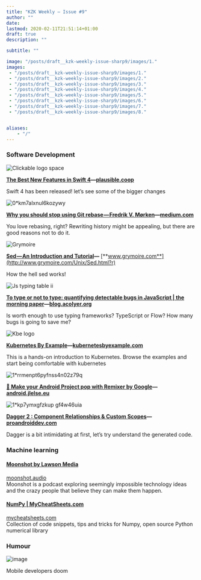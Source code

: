 ```yaml
---
title: "KZK Weekly — Issue #9"
author: ""
date: 
lastmod: 2020-02-11T21:51:14+01:00
draft: true
description: ""

subtitle: ""

image: "/posts/draft__kzk-weekly-issue-sharp9/images/1." 
images:
 - "/posts/draft__kzk-weekly-issue-sharp9/images/1." 
 - "/posts/draft__kzk-weekly-issue-sharp9/images/2." 
 - "/posts/draft__kzk-weekly-issue-sharp9/images/3." 
 - "/posts/draft__kzk-weekly-issue-sharp9/images/4." 
 - "/posts/draft__kzk-weekly-issue-sharp9/images/5." 
 - "/posts/draft__kzk-weekly-issue-sharp9/images/6." 
 - "/posts/draft__kzk-weekly-issue-sharp9/images/7." 
 - "/posts/draft__kzk-weekly-issue-sharp9/images/8." 


aliases:
    - "/"
---
```


### Software Development




![Clickable logo space](https://s3.amazonaws.com/revue/items/images/002/281/527/web/clickable-logo-space.png?1505975004)



[**The Best New Features in Swift 4**](https://plausible.coop/blog/2017/09/13/best-new-features-in-swift-4?utm_campaign=Revue%20newsletter&amp;utm_medium=Newsletter&amp;utm_source=KZK%20Weekly)**—**[**plausible.coop**](https://plausible.coop/blog/2017/09/13/best-new-features-in-swift-4)

Swift 4 has been released! let’s see some of the bigger changes




![0*km7alxnul6kozywy](https://s3.amazonaws.com/revue/items/images/002/281/529/web/0*Km7AlXnuL6koZYWY.png?1505975036)



[**Why you should stop using Git rebase — Fredrik V. Mørken**](https://medium.com/@fredrikmorken/why-you-should-stop-using-git-rebase-5552bee4fed1?utm_campaign=Revue%20newsletter&amp;utm_medium=Newsletter&amp;utm_source=KZK%20Weekly)**—**[**medium.com**](https://medium.com/@fredrikmorken/why-you-should-stop-using-git-rebase-5552bee4fed1)

You love rebasing, right? Rewriting history might be appealing, but there are good reasons not to do it.




![Grymoire](https://s3.amazonaws.com/revue/items/images/002/281/530/web/grymoire.jpg?1505975070)



[**Sed — An Introduction and Tutorial**](http://www.grymoire.com/Unix/Sed.html?r&amp;utm_campaign=Revue%20newsletter&amp;utm_medium=Newsletter&amp;utm_source=KZK%20Weekly)**—** [**www.grymoire.com**](http://www.grymoire.com/Unix/Sed.html?r)

How the hell sed works!




![Js typing table ii](https://s3.amazonaws.com/revue/items/images/002/281/533/web/js-typing-table-ii.jpeg?1505975142)



[**To type or not to type: quantifying detectable bugs in JavaScript | the morning paper**](https://blog.acolyer.org/2017/09/19/to-type-or-not-to-type-quantifying-detectable-bugs-in-javascript/?utm_campaign=Revue%20newsletter&amp;utm_medium=Newsletter&amp;utm_source=KZK%20Weekly)**—**[**blog.acolyer.org**](https://blog.acolyer.org/2017/09/19/to-type-or-not-to-type-quantifying-detectable-bugs-in-javascript/)

Is worth enough to use typing frameworks? TypeScript or Flow? How many bugs is going to save me?




![Kbe logo](https://s3.amazonaws.com/revue/items/images/002/281/536/web/kbe-logo.png?1505975269)



[**Kubernetes By Example**](http://kubernetesbyexample.com/?utm_campaign=Revue%20newsletter&amp;utm_medium=Newsletter&amp;utm_source=KZK%20Weekly)**—**[**kubernetesbyexample.com**](http://kubernetesbyexample.com/)

This is a hands-on introduction to Kubernetes. Browse the examples and start being comfortable with kubernetes




![1*rrmenpt6pyfnss4n02z79q](https://s3.amazonaws.com/revue/items/images/002/281/537/web/1*RRMeNPT6PYFnss4n02z79Q.jpeg?1505975301)



[**🚀 Make your Android Project pop with Remixer by Google**](https://android.jlelse.eu/make-your-android-project-pop-with-remixer-by-google-26366a02f146?gi=f8d69aa49ebc&amp;utm_campaign=Revue%20newsletter&amp;utm_medium=Newsletter&amp;utm_source=KZK%20Weekly)**—**[**android.jlelse.eu**](https://android.jlelse.eu/make-your-android-project-pop-with-remixer-by-google-26366a02f146?gi=f8d69aa49ebc)




![1*kp7ymxgfzkup gf4w46uia](https://s3.amazonaws.com/revue/items/images/002/281/539/web/1*kP7YmxgfZkUp-GF4W46uIA.jpeg?1505975348)



[**Dagger 2 : Component Relationships &amp; Custom Scopes**](https://proandroiddev.com/dagger-2-component-relationships-custom-scopes-8d7e05e70a37?gi=7993bf8e8513&amp;utm_campaign=Revue%20newsletter&amp;utm_medium=Newsletter&amp;utm_source=KZK%20Weekly)**—**[**proandroiddev.com**](https://proandroiddev.com/dagger-2-component-relationships-custom-scopes-8d7e05e70a37?gi=7993bf8e8513)

Dagger is a bit intimidating at first, let’s try understand the generated code.

### Machine learning

#### [Moonshot by Lawson Media](http://moonshot.audio/?utm_campaign=Revue%20newsletter&amp;utm_medium=Newsletter&amp;utm_source=KZK%20Weekly)

[moonshot.audio](http://moonshot.audio/)   
 Moonshot is a podcast exploring seemingly impossible technology ideas and the crazy people that believe they can make them happen.

#### [NumPy | MyCheatSheets.com](http://mycheatsheets.com/numpy?utm_campaign=Revue%20newsletter&amp;utm_medium=Newsletter&amp;utm_source=KZK%20Weekly)

[mycheatsheets.com](http://mycheatsheets.com/numpy)   
 Collection of code snippets, tips and tricks for Numpy, open source Python numerical library

### Humour




![image](https://s3.amazonaws.com/revue/items/images/002/281/523/mail/usb_cables.png?1505974923)

Mobile developers doom
